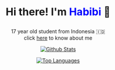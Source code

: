 # <p align="center">Hi there! I'm <span style="color:blue;">Habibi</span> 👋</p>

<p align="center">17 year old student from Indonesia 🇮🇩
<br> click <a href="https://ahmadhabibi14.github.io">here</a> to know about me</br></p>

<p align="center">
  <a href="https://github.com/anuraghazra/github-readme-stats">
    <img align="center" src="https://github-readme-stats.vercel.app/api?username=ahmadhabibi14&show_icons=true&count_private=true&theme=dracula" alt="Github Stats" />
  </a>
</p>
<p align="center">
  <a href="https://github.com/anuraghazra/github-readme-stats">
    <img align="center" src="https://github-readme-stats.vercel.app/api/top-langs/?username=ahmadhabibi14&layout=compact&theme=dracula" alt="Top Languages" />
  </a>
</p>

